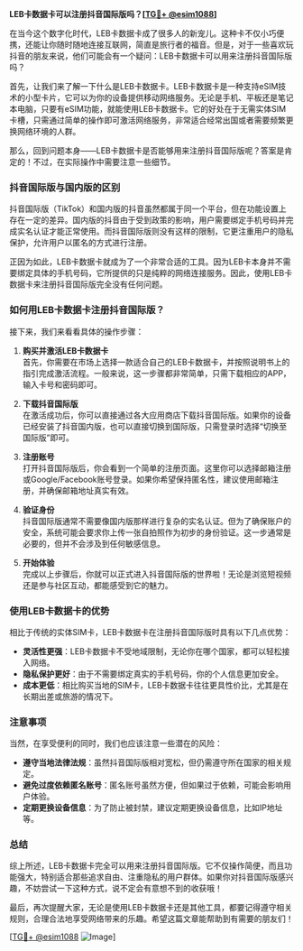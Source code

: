 **LEB卡数据卡可以注册抖音国际版吗？[[TG💪+ @esim1088](https://t.me/s/esim1088)]**

在当今这个数字化时代，LEB卡数据卡成了很多人的新宠儿。这种卡不仅小巧便携，还能让你随时随地连接互联网，简直是旅行者的福音。但是，对于一些喜欢玩抖音的朋友来说，他们可能会有一个疑问：LEB卡数据卡可以用来注册抖音国际版吗？

首先，让我们来了解一下什么是LEB卡数据卡。LEB卡数据卡是一种支持eSIM技术的小型卡片，它可以为你的设备提供移动网络服务。无论是手机、平板还是笔记本电脑，只要有eSIM功能，就能使用LEB卡数据卡。它的好处在于无需实体SIM卡槽，只需通过简单的操作即可激活网络服务，非常适合经常出国或者需要频繁更换网络环境的人群。

那么，回到问题本身——LEB卡数据卡是否能够用来注册抖音国际版呢？答案是肯定的！不过，在实际操作中需要注意一些细节。

### 抖音国际版与国内版的区别

抖音国际版（TikTok）和国内版的抖音虽然都属于同一个平台，但在功能设置上存在一定的差异。国内版的抖音由于受到政策的影响，用户需要绑定手机号码并完成实名认证才能正常使用。而抖音国际版则没有这样的限制，它更注重用户的隐私保护，允许用户以匿名的方式进行注册。

正因为如此，LEB卡数据卡就成为了一个非常合适的工具。因为LEB卡本身并不需要绑定具体的手机号码，它所提供的只是纯粹的网络连接服务。因此，使用LEB卡数据卡来注册抖音国际版完全没有任何问题。

### 如何用LEB卡数据卡注册抖音国际版？

接下来，我们来看看具体的操作步骤：

1. **购买并激活LEB卡数据卡**  
   首先，你需要在市场上选择一款适合自己的LEB卡数据卡，并按照说明书上的指引完成激活流程。一般来说，这一步骤都非常简单，只需下载相应的APP，输入卡号和密码即可。

2. **下载抖音国际版**  
   在激活成功后，你可以直接通过各大应用商店下载抖音国际版。如果你的设备已经安装了抖音国内版，也可以直接切换到国际版，只需登录时选择“切换至国际版”即可。

3. **注册账号**  
   打开抖音国际版后，你会看到一个简单的注册页面。这里你可以选择邮箱注册或Google/Facebook账号登录。如果你希望保持匿名性，建议使用邮箱注册，并确保邮箱地址真实有效。

4. **验证身份**  
   抖音国际版通常不需要像国内版那样进行复杂的实名认证。但为了确保账户的安全，系统可能会要求你上传一张自拍照作为初步的身份验证。这一步通常是必要的，但并不会涉及到任何敏感信息。

5. **开始体验**  
   完成以上步骤后，你就可以正式进入抖音国际版的世界啦！无论是浏览短视频还是参与社区互动，都能感受到它的魅力。

### 使用LEB卡数据卡的优势

相比于传统的实体SIM卡，LEB卡数据卡在注册抖音国际版时具有以下几点优势：

- **灵活性更强**：LEB卡数据卡不受地域限制，无论你在哪个国家，都可以轻松接入网络。
- **隐私保护更好**：由于不需要绑定真实的手机号码，你的个人信息更加安全。
- **成本更低**：相比购买当地的SIM卡，LEB卡数据卡往往更具性价比，尤其是在长期出差或旅游的情况下。

### 注意事项

当然，在享受便利的同时，我们也应该注意一些潜在的风险：

- **遵守当地法律法规**：虽然抖音国际版相对宽松，但仍需遵守所在国家的相关规定。
- **避免过度依赖匿名账号**：匿名账号虽然方便，但如果过于依赖，可能会影响用户体验。
- **定期更换设备信息**：为了防止被封禁，建议定期更换设备信息，比如IP地址等。

### 总结

综上所述，LEB卡数据卡完全可以用来注册抖音国际版。它不仅操作简便，而且功能强大，特别适合那些追求自由、注重隐私的用户群体。如果你对抖音国际版感兴趣，不妨尝试一下这种方式，说不定会有意想不到的收获哦！

最后，再次提醒大家，无论是使用LEB卡数据卡还是其他工具，都要记得遵守相关规则，合理合法地享受网络带来的乐趣。希望这篇文章能帮助到有需要的朋友们！

[[TG💪+ @esim1088](https://t.me/s/esim1088) ![Image](https://i.postimg.cc/4NQfJmqS/Snipaste-2025-05-13-00-14-12.png)]